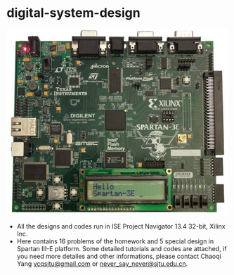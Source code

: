 # digital-system-design
![avatar](FPGA.png)
- All the designs and codes run in ISE Project Navigator 13.4 32-bit, Xilinx Inc.
- Here contains 16 problems of the homework and 5 special design in Spartan III-E platform. Some detailed tutorials and codes are attached, if you need more detailes and other informations, please contact Chaoqi Yang ycqsjtu@gmail.com or never_say_never@sjtu.edu.cn.

